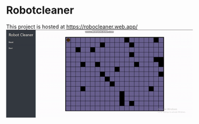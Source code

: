 # Robotcleaner
This project is hosted at https://robocleaner.web.app/
![grab-landing-page](https://github.com/PriyanshuGangwar/Robotcleaner/blob/master/path.gif)
